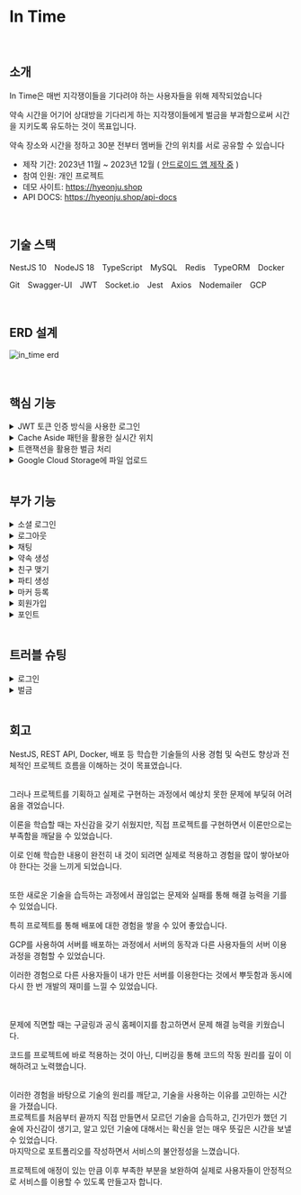 # In Time

</br>

## 소개

In Time은 매번 지각쟁이들을 기다려야 하는 사용자들을 위해 제작되었습니다

약속 시간을 어기어 상대방을 기다리게 하는 지각쟁이들에게 벌금을 부과함으로써 시간을 지키도록 유도하는 것이 목표입니다.

약속 장소와 시간을 정하고 30분 전부터 멤버들 간의 위치를 서로 공유할 수 있습니다

- 제작 기간: 2023년 11월 ~ 2023년 12월 ( [안드로이드 앱 제작 중](https://github.com/hj0128/in_time_android) )
- 참여 인원: 개인 프로젝트
- 데모 사이트: https://hyeonju.shop
- API DOCS: https://hyeonju.shop/api-docs

</br>

## 기술 스택

NestJS 10&emsp;NodeJS 18&emsp;TypeScript&emsp;MySQL&emsp;Redis&emsp;TypeORM&emsp;Docker

Git&emsp;Swagger-UI&emsp;JWT&emsp;Socket.io&emsp;Jest&emsp;Axios&emsp;Nodemailer&emsp;GCP

</br>

## ERD 설계

![in_time erd](https://github.com/hj0128/in_time/assets/112938143/382f8588-27a4-4004-96b9-92a6693915d0)

</br>

## 핵심 기능

<details>
<summary>JWT 토큰 인증 방식을 사용한 로그인</summary>
<div>

효율적인 사용자 인증과 권한 부여를 위해 JWT Token 방식으로 로그인을 구현하였습니다.

</br>
또한 더 안전하고 효율적으로 사용하기 위해 Access Token과 Refresh Token으로 구분하였습니다.

</br>
인증에 필요한 Access Token은 보안을 강화하기 위해 짧은 유효 기간을 주었으며, 갱신에 필요한 Refresh Token은 비교적 유효기간을 길게 주어 사용자 경험을 향상시키도록 하였습니다.

![로그인](https://github.com/hj0128/in_time/assets/112938143/9812d93c-f80a-4e84-a1b5-66ad73e05185)
![로그인](https://github.com/hj0128/in_time/assets/112938143/0e88406e-e148-4c37-ad45-7f4026bcee1f)
</div>
</details>

<details>
<summary>Cache Aside 패턴을 활용한 실시간 위치</summary>
<div>

유저들의 위치를 빠르게 조회하기 위해 Redis를 사용한 Cache Aside 패턴을 적용하였습니다.

</br>
Redis에 데이터가 있으면 Redis의 데이터를 반환하고, Redis에 데이터가 없으면 MySQL에서 데이터를 조회하고 Redis에 저장한 후 반환하게 됩니다.

</br>
데이터 조회 속도를 높임으로써 응답 시간이 단축되어 더 나은 사용자 경험을 느낄 수 있고, 데이터베이스에 대한 부하를 줄이는 등 성능을 향상시킬 수 있도록 하였습니다.

![약속-실시간위치](https://github.com/hj0128/in_time/assets/112938143/6942461c-8c73-4786-afc1-e5a8873e9291)
![캐시어사이드패턴](https://github.com/hj0128/in_time/assets/112938143/56928aea-385c-4c32-83c5-f0bd4b15e1ba)
</div>
</details>

<details>
<summary>트랜잭션을 활용한 벌금 처리</summary>
<div>

유저가 벌금을 내게 될 때, 유저 포인트가 파티 포인트로 보내지게 됩니다.

</br>
동일한 데이터로 User와 Party의 변경이 일어나는 것이므로, 변경 사항이 모두 일어나거나 모두 일어나지 않아야 합니다.

</br>
따라서 트랜잭션을 사용하여 데이터의 정합성을 유지하도록 하였습니다.

![약속-시간종료](https://github.com/hj0128/in_time/assets/112938143/872328b9-d203-4f25-a980-27c113e9009a)
![벌금 트랜잭션](https://github.com/hj0128/in_time/assets/112938143/e20f9a90-cbd9-4c41-9860-c2e257edd740)
</div>
</details>

<details>
<summary>Google Cloud Storage에 파일 업로드</summary>
<div>

사진 업로드 시 구글 클라우드에 업로드함으로써 사용자가 안정적이고 신속한 파일 액세스를 경험할 수 있도록 하였습니다.

![구글스토리지](https://github.com/hj0128/in_time/assets/112938143/65657b7a-4a85-4009-8738-2607c1284d74)
</div>
</details>

</br>

## 부가 기능

<details>
<summary>소셜 로그인</summary>
<div>

소셜 로그인을 통해 사용자 경험을 향상시킬 수 있도록 하였습니다.

![소셜로그인](https://github.com/hj0128/in_time/assets/112938143/413de3b0-9d6d-4f5f-a0f3-c0b6e9c0459b)
![소셜로그인1](https://github.com/hj0128/in_time/assets/112938143/570ebc76-fce7-47e3-aa69-072922de548b)
![소셜로그인2](https://github.com/hj0128/in_time/assets/112938143/bb8082d0-732a-46a8-9779-d043f9a4ae8b)
</div>
</details>

<details>
<summary>로그아웃</summary>
<div>

헤더에서 Access Token과 Refresh Token을 추출하여 유효성 검사를 하고, 만료 시간을 추출합니다.

이후 만료 시간을 사용하여 Token을 캐시에 추가합니다.

</br>
또한 인가를 할 때 쿠키에 담겨있는 Token이 캐시에 존재하는지 확인후, 존재한다면 로그아웃 상태로 간주하여 예외를 발생시킵니다.

![로그아웃](https://github.com/hj0128/in_time/assets/112938143/97b1aa96-f73c-4d31-9108-93b3e1e7fe8b)
![로그아웃](https://github.com/hj0128/in_time/assets/112938143/e58e2a0c-fd8b-414e-8de0-4531f0a361f9)
![로그아웃4](https://github.com/hj0128/in_time/assets/112938143/11a4164b-594a-45c1-84cc-c6e5f1fe1b65)
</div>
</details>

<details>
<summary>채팅</summary>
<div>

토큰을 통해 로그인 유저의 닉네임으로 메시지를 채팅방에 전송하며, 데이터베이스에 저장합니다.

</br>
또한 파티마다 채팅창이 생성되며, 파티 방이나 파티에 속한 약속 방에 들어가면 채팅 기록을 가져옵니다.
  
![채팅](https://github.com/hj0128/in_time/assets/112938143/c1a4f497-0e1b-475e-bde7-053fe4f48c18)
![채팅 받은 거 처리](https://github.com/hj0128/in_time/assets/112938143/f06be18e-8e40-4fea-b92b-af302b727d91)
![채팅 방 참여](https://github.com/hj0128/in_time/assets/112938143/515402cd-76d6-4e43-a347-e22c9c2cdf94)
</div>
</details>

<details>
<summary>약속 생성</summary>
<div>

지도에서 키워드로 장소를 검색할 수 있습니다.

</br>
이후 검색어를 입력받아 주어진 데이터를 기반으로 마커를 생성하고 지도에 표시합니다

</br>
또한 각 멤버의 포인트를 확인하고 확인이 완료되면 데이터베이스에 저장합니다.
  
![약속만들기](https://github.com/hj0128/in_time/assets/112938143/f7a814b2-5c90-4f6a-a0d2-5425109ed728)
![약속만들기5](https://github.com/hj0128/in_time/assets/112938143/ef970d90-a619-4c2f-959f-31e0a2277acf)
![약속만들기6](https://github.com/hj0128/in_time/assets/112938143/a93a0eb4-4ed2-4d3e-bbf9-a10e0b2e7ea2)
</div>
</details>

<details>
<summary>친구 맺기</summary>
<div>

닉네임으로 검색하여 친구 신청을 보낼 수 있습니다.

</br>
상대방이 친구 신청을 수락하면 친구가 되지만 거절할수도 있습니다.

</br>
또한 친구 끊기를 눌러 친구 관계인 유저와의 연결을 끊을 수 있습니다
  
![친구맺기](https://github.com/hj0128/in_time/assets/112938143/80dfd272-b094-4a34-a2b6-521f4fa96307)
![친구 거절](https://github.com/hj0128/in_time/assets/112938143/b8012fe9-e3f4-4835-8a20-0514870d7b17)
![친구 끊기](https://github.com/hj0128/in_time/assets/112938143/0ccfa264-11c6-4b9f-9e88-4f8fed647369)
![친구 수락](https://github.com/hj0128/in_time/assets/112938143/f94f4e77-eb1f-494c-ba88-a6850f3f96bc)
![친구 신청](https://github.com/hj0128/in_time/assets/112938143/14b51668-2a10-4a29-b150-21d3786f966a)
</div>
</details>

<details>
<summary>파티 생성</summary>
<div>

파티명과 멤버를 선택하면 파티가 생성됩니다.

</br>
다대다 관계인 Party와 User를 위해 각각 다대일로 구현하였으며, Party 테이블에 데이터를 저장함과 동시에 Party_User 테이블에도 데이터를 저장합니다.
  
![파티만들기](https://github.com/hj0128/in_time/assets/112938143/8e962138-0f3e-45b1-b295-683876dab8eb)
![파티7](https://github.com/hj0128/in_time/assets/112938143/5625f02f-2646-4c21-b295-913aa8827304)
</div>
</details>

<details>
<summary>마커 등록</summary>
<div>

각 파티에서는 멤버들끼리 공유할 수 있는 마커를 등록할 수 있습니다.

마커로 다음에 갈 맛집, 카페 등을 저장해둘 수 있습니다.

</br>
파티 내 지도에서 키워드로 검색 시 관련된 장소가 표시되고 등록되지 않은 장소라면 새로 저장이 됩니다.

</br>
또한, 저장된 마커를 선택하여 삭제도 할 수 있습니다.

![마커등록](https://github.com/hj0128/in_time/assets/112938143/dc3840f3-48fa-4946-86ac-34c9595462e3)
![파티 마커](https://github.com/hj0128/in_time/assets/112938143/f1e2793c-4fa0-4862-8678-d328ffe96f2d)
![파티 마커2](https://github.com/hj0128/in_time/assets/112938143/cd7337b2-90ce-42c8-9053-6d806f266464)
</div>
</details>

<details>
<summary>회원가입</summary>
<div>

회원 가입 시 프로필 사진, 이메일, 닉네임, 비밀번호를 입력해야 합니다.

이메일과 닉네임이 중복되거나 비밀번호가 일치하지 않으면 가입을 진행할 수 없습니다.

</br>
회원 가입을 위한 인증번호는 이메일로 전송되며, 3분 이내로 입력해야 합니다.

</br>
회원 가입이 완료될 시 가입 축하 이메일이 보내집니다.

</br>
</br>
이후 소셜 로그인을 통해 가입했을 때를 대비하여 허용되지 않는 문자를 정규 표현식을 사용하여 걸러내고, 필요하다면 임의의 이름을 생성합니다.

</br>
또한, 비밀번호는 해시화되어 데이터베이스에 저장됩니다.
  
![회원가입](https://github.com/hj0128/in_time/assets/112938143/4b91f644-edc4-4463-8cdd-79d1cda78267)
![회원가입8](https://github.com/hj0128/in_time/assets/112938143/09528a1e-1a88-41aa-8d66-110022aae776)
![회원가입9](https://github.com/hj0128/in_time/assets/112938143/bca82028-1b3d-43b3-8061-0e3d9e46280e)
</div>
</details>

<details>
<summary>포인트</summary>
<div>

벌금을 내기 위해 포인트를 충전할 수 있습니다.

</br>
간편한 결제와 다양한 결제 수단을 제공하기 위해 포트원을 이용하여 카카오페이와 신용카드를 구현하였습니다.

</br>
결제 후 User와 User_Point 테이블의 데이터를 변경해 주는 것으로 결제 처리를 하였습니다.
  
![포인트채우기](https://github.com/hj0128/in_time/assets/112938143/f3a38800-a230-4413-a36b-15ab76a1ab66)
![포인트 채우기](https://github.com/hj0128/in_time/assets/112938143/29440d6a-80b0-472d-bbeb-89bae9c76245)
</div>
</details>

</br>

## 트러블 슈팅

<details>
<summary>로그인</summary>
<div>
</br>

[문제 배경 1]

Access Token도 탈취 가능성이 있어 만료 기간을 짧게 설정했습니다.

그러나 토큰의 만료가 다가올 때마다 새로운 토큰을 발급하고 갱신하는 것은 사용자 경험에 부정적인 영향을 미칩니다.

</br>
[해결 방법]

Access Token과 Refresh Token을 함께 사용하여, Access Token은 짧은 유효 기간을 가지고 사용자의 요청에 대한 인증 및 권한 부여에 활용하며, Refresh Token은 보다 긴 유효 기간으로 사용자를 식별하고 새로운 Access Token을 발급하는 데 활용했습니다.

</br>
[해결 방법으로 인한 이점]

이를 통해 보안 측면에서도 안정성을 확보하면서, 동시에 사용자 경험을 향상시켰습니다.

Access Token의 짧은 유효 기간으로 인해 탈취 시 피해가 제한되며, Refresh Token을 통한 갱신 과정에서 사용자는 지속적이고 투명한 서비스 이용이 가능해졌습니다

</br>
</br>
[문제 배경 2]

Access Token을 브라우저 저장소에 보관하는 것은 XSS와 같은 공격에 노출될 수 있기에 보안상 좋지 않을 것이라고 판단했습니다.

또한, 쿠키에 보관하는 것은 CSRF와 같은 공격에 노출될 수 있기에 보안상 문제가 될 수 있습니다.

</br>
[해결 방법]

CSRF 공격은 쿠키에 저장된 Token 값을 직접적으로 탈취하는 것이 아니므로, Refresh Token은 쿠키에 안전하게 저장할 수 있다고 판단했습니다.

그러나 Access Token은 쿠키에 저장하면 CSRF 공격을 통해 인증 및 권한 부여 과정을 위조할 수 있을 우려가 있습니다.

따라서 Access Token은 변수에 저장하고, Refresh Token은 쿠키에 저장하기로 결정했습니다.

</br>
[해결 방법으로 인한 이점]

이를 통해 쿠키를 통한 CSRF 공격을 방지할 수 있고, Access Token은 변수에 저장되어 직접적인 공격이 어려우므로 보안 측면에서 안정성을 확보할 수 있게 되었습니다.

</br>

![로그인](https://github.com/hj0128/in_time/assets/112938143/3b7a284d-4d7c-463a-ad21-7f8187f2be8e)

</br>

</div>
</details>

<details>
<summary>벌금</summary>
<div>
</br>

[문제 배경]

유저가 벌금을 내게 될 때, 유저 포인트가 파티 포인트로 보내지게 됩니다.

그러나 중간에 에러가 발생하면 유저 포인트는 변경되지만 파티 포인트에는 변경 사항이 적용되지 않을 수 있습니다.

</br>
[해결 방법]

변경 사항이 모두 일어나거나 모두 일어나지 않아야 한다는 것에서 DB에 모두 반영되거나 반영되지 않아야 하는 트랜잭션의 원자성 특징을 떠올릴 수 있었습니다.

이러한 트랜잭션의 원자성 특징을 고려하여, 해당 작업을 하나의 트랜잭션으로 처리하였습니다.

이로써 유저 포인트와 파티 포인트 간의 일관성을 유지할 수 있게 되었습니다.

![벌금 트랜잭션](https://github.com/hj0128/in_time/assets/112938143/e2f4e14a-43c2-4346-a67b-cd9c73b5edf4)

</br>
[해결 방법으로 인한 이점]

이를 통해 데이터의 정합성을 보다 확실히 유지할 수 있게 되었습니다.

트랜잭션의 원자성은 작업의 일부만이 실패하더라도 전체 작업이 실패하도록 보장하여 데이터 일관성을 강화하고 예기치 않은 에러로 인한 문제를 방지할 수 있습니다.

</br>

</div>
</details>

</br>

## 회고

NestJS, REST API, Docker, 배포 등 학습한 기술들의 사용 경험 및 숙련도 향상과 전체적인 프로젝트 흐름을 이해하는 것이 목표였습니다.

</br>
그러나 프로젝트를 기획하고 실제로 구현하는 과정에서 예상치 못한 문제에 부딪혀 어려움을 겪었습니다.

이론을 학습할 때는 자신감을 갖기 쉬웠지만, 직접 프로젝트를 구현하면서 이론만으로는 부족함을 깨달을 수 있었습니다.

이로 인해 학습한 내용이 완전히 내 것이 되려면 실제로 적용하고 경험을 많이 쌓아보아야 한다는 것을 느끼게 되었습니다.

</br>
또한 새로운 기술을 습득하는 과정에서 끊임없는 문제와 실패를 통해 해결 능력을 기를 수 있었습니다.

특히 프로젝트를 통해 배포에 대한 경험을 쌓을 수 있어 좋았습니다.

GCP를 사용하여 서버를 배포하는 과정에서 서버의 동작과 다른 사용자들의 서버 이용 과정을 경험할 수 있었습니다.

이러한 경험으로 다른 사용자들이 내가 만든 서버를 이용한다는 것에서 뿌듯함과 동시에 다시 한 번 개발의 재미를 느낄 수 있었습니다.

</br>
</br>
문제에 직면할 때는 구글링과 공식 홈페이지를 참고하면서 문제 해결 능력을 키웠습니다.

코드를 프로젝트에 바로 적용하는 것이 아닌, 디버깅을 통해 코드의 작동 원리를 깊이 이해하려고 노력했습니다.

</br>
이러한 경험을 바탕으로 기술의 원리를 깨닫고, 기술을 사용하는 이유를 고민하는 시간을 가졌습니다.

</br>
프로젝트를 처음부터 끝까지 직접 만들면서 모르던 기술을 습득하고, 긴가민가 했던 기술에 자신감이 생기고, 알고 있던 기술에 대해서는 확신을 얻는 매우 뜻깊은 시간을 보낼 수 있었습니다.

</br>
마지막으로 포트폴리오를 작성하면서 서비스의 불안정성을 느꼈습니다.

프로젝트에 애정이 있는 만큼 이후 부족한 부분을 보완하여 실제로 사용자들이 안정적으로 서비스를 이용할 수 있도록 만들고자 합니다.
